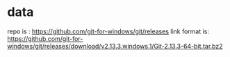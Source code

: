 


# data
repo is       : https://github.com/git-for-windows/git/releases
link format is: https://github.com/git-for-windows/git/releases/download/v2.13.3.windows.1/Git-2.13.3-64-bit.tar.bz2

